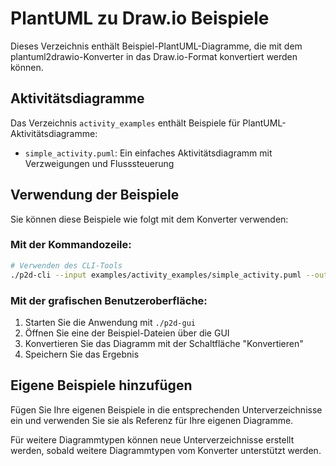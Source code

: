 # PlantUML zu Draw.io Beispiele

Dieses Verzeichnis enthält Beispiel-PlantUML-Diagramme, die mit dem plantuml2drawio-Konverter in das Draw.io-Format konvertiert werden können.

## Aktivitätsdiagramme

Das Verzeichnis `activity_examples` enthält Beispiele für PlantUML-Aktivitätsdiagramme:

- `simple_activity.puml`: Ein einfaches Aktivitätsdiagramm mit Verzweigungen und Flusssteuerung

## Verwendung der Beispiele

Sie können diese Beispiele wie folgt mit dem Konverter verwenden:

### Mit der Kommandozeile:

```bash
# Verwenden des CLI-Tools
./p2d-cli --input examples/activity_examples/simple_activity.puml --output examples/activity_examples/simple_activity.drawio
```

### Mit der grafischen Benutzeroberfläche:

1. Starten Sie die Anwendung mit `./p2d-gui`
2. Öffnen Sie eine der Beispiel-Dateien über die GUI
3. Konvertieren Sie das Diagramm mit der Schaltfläche "Konvertieren"
4. Speichern Sie das Ergebnis 

## Eigene Beispiele hinzufügen

Fügen Sie Ihre eigenen Beispiele in die entsprechenden Unterverzeichnisse ein und verwenden Sie sie als Referenz für Ihre eigenen Diagramme.

Für weitere Diagrammtypen können neue Unterverzeichnisse erstellt werden, sobald weitere Diagrammtypen vom Konverter unterstützt werden. 